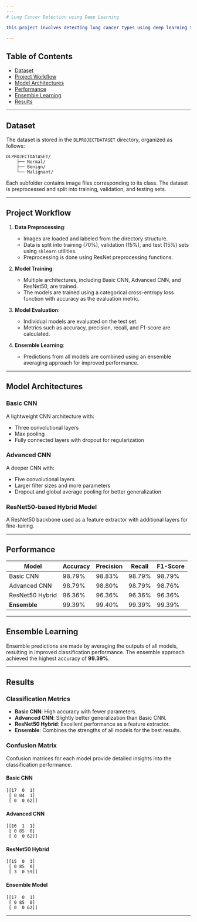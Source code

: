```yaml
---
---
# Lung Cancer Detection using Deep Learning

This project involves detecting lung cancer types using deep learning techniques. The classification task is divided into three categories: **Normal**, **Benign**, and **Malignant**. The project uses convolutional neural networks (CNNs) to classify medical images and explores multiple architectures, including advanced CNNs and ResNet50.

---
```


## Table of Contents
- [Dataset](#dataset)
- [Project Workflow](#project-workflow)
- [Model Architectures](#model-architectures)
- [Performance](#performance)
- [Ensemble Learning](#ensemble-learning)
- [Results](#results)

---

## Dataset

The dataset is stored in the `DLPROJECTDATASET` directory, organized as follows:

```
DLPROJECTDATASET/
    ├── Normal/
    ├── Benign/
    └── Malignant/
```

Each subfolder contains image files corresponding to its class. The dataset is preprocessed and split into training, validation, and testing sets.

---

## Project Workflow

1. **Data Preprocessing**:
   - Images are loaded and labeled from the directory structure.
   - Data is split into training (70%), validation (15%), and test (15%) sets using `sklearn` utilities.
   - Preprocessing is done using ResNet preprocessing functions.

2. **Model Training**:
   - Multiple architectures, including Basic CNN, Advanced CNN, and ResNet50, are trained.
   - The models are trained using a categorical cross-entropy loss function with accuracy as the evaluation metric.

3. **Model Evaluation**:
   - Individual models are evaluated on the test set.
   - Metrics such as accuracy, precision, recall, and F1-score are calculated.

4. **Ensemble Learning**:
   - Predictions from all models are combined using an ensemble averaging approach for improved performance.

---

## Model Architectures

### Basic CNN
A lightweight CNN architecture with:
- Three convolutional layers
- Max pooling
- Fully connected layers with dropout for regularization

### Advanced CNN
A deeper CNN with:
- Five convolutional layers
- Larger filter sizes and more parameters
- Dropout and global average pooling for better generalization

### ResNet50-based Hybrid Model
A ResNet50 backbone used as a feature extractor with additional layers for fine-tuning.

---

## Performance

| Model          | Accuracy | Precision | Recall | F1-Score |
|-----------------|----------|-----------|--------|----------|
| Basic CNN       | 98.79%   | 98.83%    | 98.79% | 98.79%   |
| Advanced CNN    | 98.79%   | 98.80%    | 98.79% | 98.76%   |
| ResNet50 Hybrid | 96.36%   | 96.36%    | 96.36% | 96.36%   |
| **Ensemble**    | 99.39%   | 99.40%    | 99.39% | 99.39%   |

---

## Ensemble Learning

Ensemble predictions are made by averaging the outputs of all models, resulting in improved classification performance. The ensemble approach achieved the highest accuracy of **99.39%**.

---

## Results

### Classification Metrics
- **Basic CNN**: High accuracy with fewer parameters.
- **Advanced CNN**: Slightly better generalization than Basic CNN.
- **ResNet50 Hybrid**: Excellent performance as a feature extractor.
- **Ensemble**: Combines the strengths of all models for the best results.

### Confusion Matrix
Confusion matrices for each model provide detailed insights into the classification performance.

#### Basic CNN
```
[[17  0  1]
 [ 0 84  1]
 [ 0  0 62]]
```

#### Advanced CNN
```
[[16  1  1]
 [ 0 85  0]
 [ 0  0 62]]
```

#### ResNet50 Hybrid
```
[[15  0  3]
 [ 0 85  0]
 [ 3  0 59]]
```

#### Ensemble Model
```
[[17  0  1]
 [ 0 85  0]
 [ 0  0 62]]
```

--- 
